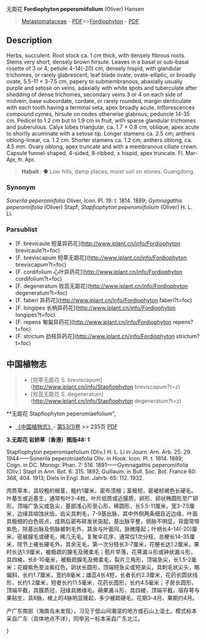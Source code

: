 无距花 **Fordiophyton peperomiifolium** (Oliver) Hansen

> [Melastomataceae](http://www.iplant.cn/info/Melastomataceae?t=foc) - [PDF](http://www.iplant.cn/foc/pdf/Melastomataceae.pdf)>>[Fordiophyton](http://www.iplant.cn/info/Fordiophyton?t=foc) - [PDF](http://www.iplant.cn/foc/pdf/Fordiophyton.pdf)

## Description

Herbs, succulent. Root stock ca. 1 cm thick, with densely fibrous roots. Stems very short, densely brown hirsute. Leaves in a basal or sub-basal rosette of 3 or 4; petiole 4-14(-20) cm, densely hispid, with glandular trichomes, or rarely glabrescent; leaf blade ovate, ovate-elliptic, or broadly ovate, 5.5-11 × 3-7.5 cm, papery to submembranous, abaxially usually purple and setose on veins, adaxially with white spots and tuberculate after shedding of dense trichomes, secondary veins 3 or 4 on each side of midvein, base subcordate, cordate, or rarely rounded, margin denticulate with each tooth having a terminal seta, apex broadly acute. Inflorescences compound cymes, hirsute on nodes otherwise glabrous; peduncle 14-35 cm. Pedicel to 1.2 cm but to 1.9 cm in fruit, with sparse glandular trichomes and puberulous. Calyx lobes triangular, ca. 1.7 × 0.8 cm, oblique, apex acute to shortly acuminate with a setose tip. Longer stamens ca. 2.5 cm; anthers oblong-linear, ca. 1.2 cm. Shorter stamens ca. 1.2 cm; anthers oblong, ca. 4.5 mm. Ovary oblong, apex truncate and with a membranous ciliate crown. Capsule funnel-shaped, 4-sided, 8-ribbed, ± hispid, apex truncate. Fl. Mar-Apr, fr. Apr.


> **Habait** : 
>● Low hills, damp places, moist soil on stones. Guangdong.

### Synonym
*Sonerila peperomiifolia* Oliver, Icon. Pl. 19: t. 1814. 1889; *Gymnagathis peperomiifolia* (Oliver) Stapf; *Stapfiophyton* *peperomiifolium* (Oliver) H. L. Li.

### Parsublist

* [F.  brevicaule  短茎异药花](http://www.iplant.cn/info/Fordiophyton brevicaule?t=foc)
* [F.  breviscapum  短葶无距花](http://www.iplant.cn/info/Fordiophyton breviscapum?t=foc)
* [F.  cordifolium  心叶异药花](http://www.iplant.cn/info/Fordiophyton cordifolium?t=foc)
* [F.  degeneratum  败蕊无距花](http://www.iplant.cn/info/Fordiophyton degeneratum?t=foc)
* [F.  faberi  异药花](http://www.iplant.cn/info/Fordiophyton faberi?t=foc)
* [F.  longipes  长柄异药花](http://www.iplant.cn/info/Fordiophyton longipes?t=foc)
* [F.  repens  匍匐异药花](http://www.iplant.cn/info/Fordiophyton repens?t=foc)
* [F.  strictum  劲枝异药花](http://www.iplant.cn/info/Fordiophyton strictum?t=foc)

## 中国植物志

> * [短葶无距花  S.  breviscapum](http://www.iplant.cn/info/Stapfiophyton breviscapum?t=z)
> * [败蕊无距花  S.  degeneratum](http://www.iplant.cn/info/Stapfiophyton degeneratum?t=z)


**无距花 Stapfiophyton peperomiaefolium",

* [《中国植物志》](http://www.iplant.cn/frps)- [第53(1)卷](http://www.iplant.cn/frps/vol/53(1)) >> 235页 [PDF](http://www.iplant.cn/frps/pdf/53(1)/235.PDF)


**3.无距花 岩娇草（香港）图版48: 1**

Stapfiophyton peperomiaefolium (Oliv.) H. L. Li in Journ. Arn. Arb. 25: 29. 1944——Sonerila peperomiaefolia Oliv. in Hook. Icon. Pl. t. 1814. 1889; Cogn. in DC. Monogr. Phan. 7: 516. 1891——Gymnagathis peperomiifolia (Oliv.) Stapf in Ann. Bot. 6: 315. 1892; Guillaum. in Bull. Soc. Bot. France 60: 368, 404. 1913; Diels in Engl. Bot. Jahrb. 65: 112. 1932.

肉质草本，具较粗的根茎，粗约1厘米，密布须根；茎极短，密被棕褐色长硬毛。叶基生或近基生，通常有叶3-4枚。叶片纸质或近膜质，卵形、卵状椭圆形至广卵形，顶端广急尖或急尖，基部浅心形至心形，稀圆形，长5.5-11厘米，宽3-7.5厘米，边缘具啮蚀状齿，齿尖具刺毛，7-9基出脉，其中外侧两条细且近边缘，叶面具极细的白色斑点，成熟后密布碎发状突起，基出脉平整，侧脉不明显，背面常带紫色，除基出脉及侧脉被刺毛外，其余与叶面同，脉微隆起；叶柄长4-14(-20)厘米，密被腺毛或硬毛，稀几无毛。复聚伞花序，通常仅1次分枝，总梗长14-35厘米，除节上被长硬毛外，其余无毛，第一次分枝长3-7厘米，花梗长达1.2厘米，果时长达1.9厘米，被极疏的腺毛及微柔毛；苞片早落，花萼漏斗形或钟状漏斗形，具四棱，长8-10毫米，被极疏腺毛及微柔毛，裂片三角形，顶端急尖，长1.5-2毫米；花瓣紫色至淡紫红色，卵状长圆形，顶端短急尖或短渐尖，具刺毛状尖头，略偏斜，长约1.7厘米，宽约8毫米；雄蕊4长4短，长者长约2.3厘米，花药长圆状线形，长约1.2厘米，短者长约11.5毫米，花药长圆形，长约4.5毫米；子房长圆形，顶端平截，具膜质冠，冠缘具微缘毛。蒴果漏斗形，具四棱，顶端平截，宿存萼与果贴生，具8脉，棱上的4脉明显隆起，多少被疏硬毛。花期3-4月，果期约4月。

产广东南部（海南岛未发现），习见于低山间潮湿的地方或石山上湿土。模式标本采自广东（具体地点不详），同举另一标本采自广东北江。

}